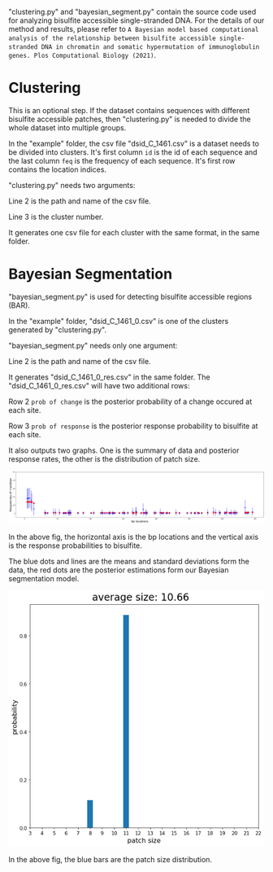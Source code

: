 "clustering.py" and "bayesian_segment.py" contain the source code used for analyzing bisulfite accessible single-stranded DNA. For the details of our method and results, please refer to `A Bayesian model based computational analysis of the relationship between bisulfite accessible single-stranded DNA in chromatin and somatic hypermutation of immunoglobulin genes. Plos Computational Biology (2021)`.

# Clustering

This is an optional step. If the dataset contains sequences with different bisulfite accessible patches, then "clustering.py" is needed to divide the whole dataset into multiple groups.

In the "example" folder, the csv file "dsid_C_1461.csv" is a dataset needs to be divided into clusters. It's first column `id` is the id of each sequence and the last column `feq` is the frequency of each sequence. It's first row contains the location indices.

"clustering.py" needs two arguments:

Line 2 is the path and name of the csv file.

Line 3 is the cluster number.

It generates one csv file for each cluster with the same format, in the same folder.

# Bayesian Segmentation

"bayesian_segment.py" is used for detecting bisulfite accessible regions (BAR).

In the "example" folder, "dsid_C_1461_0.csv" is one of the clusters generated by "clustering.py".

"bayesian_segment.py" needs only one argument:

Line 2 is the path and name of the csv file.

It generates "dsid_C_1461_0_res.csv" in the same folder. The "dsid_C_1461_0_res.csv" will have two additional rows:

Row 2 `prob of change` is the posterior probability of a change occured at each site.

Row 3 `prob of response` is the posterior response probability to bisulfite at each site.

It also outputs two graphs. One is the summary of data and posterior response rates, the other is the distribution of patch size.

![alt text](https://github.com/YingruWuGit/bisulfite/blob/main/example/Figure_1.png)

In the above fig, the horizontal axis is the bp locations and the vertical axis is the response probabilities to bisulfite.

The blue dots and lines are the means and standard deviations form the data, the red dots are the posterior estimations form our Bayesian segmentation model.

![alt text](https://github.com/YingruWuGit/bisulfite/blob/main/example/Figure_2.png)

In the above fig, the blue bars are the patch size distribution.
